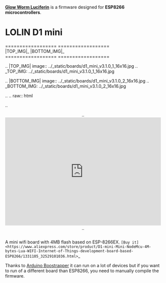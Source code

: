 [**Glow Worm Luciferin**](https://github.com/sblantipodi/glow_worm_luciferin) is a firmware designed for **ESP8266 microcontrollers**.  

LOLIN D1 mini
=====================

==================  ==================  
 |TOP_IMG|_           |BOTTOM_IMG|_  
==================  ==================

.. |TOP_IMG| image:: ../_static/boards/d1_mini_v3.1.0_1_16x16.jpg
.. _TOP_IMG: ../_static/boards/d1_mini_v3.1.0_1_16x16.jpg

.. |BOTTOM_IMG| image:: ../_static/boards/d1_mini_v3.1.0_2_16x16.jpg
.. _BOTTOM_IMG: ../_static/boards/d1_mini_v3.1.0_2_16x16.jpg


.. .. raw:: html

..     <div style="text-align: center; margin-bottom: 2em;">
..     <iframe width="100%" height="350" src="https://www.youtube.com/embed/oJsUvBQyHBs?rel=0" frameborder="0" allow="autoplay; encrypted-media" allowfullscreen></iframe>
..     </div>


A mini wifi board with 4MB flash based on ESP-8266EX.
`[Buy it] <https://www.aliexpress.com/store/product/D1-mini-Mini-NodeMcu-4M-bytes-Lua-WIFI-Internet-of-Things-development-board-based-ESP8266/1331105_32529101036.html>`_


Thanks to [Arduino Boostrapper](https://github.com/sblantipodi/arduino_bootstrapper) it can run on a lot of devices but if you want to run of a different board than ESP8266, you need to manually compile the firmware.